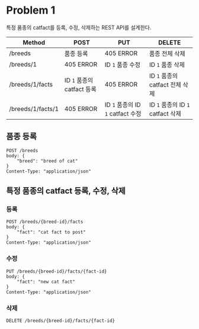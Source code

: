 # Problem 1

특정 품종의 catfact를 등록, 수정, 삭제하는 REST API를 설계한다.

Method|POST|PUT|DELETE
---|---|---|---
/breeds|품종 등록|405 ERROR|품종 전체 삭제
/breeds/1|405 ERROR|ID ```1``` 품종 수정|ID ```1``` 품종 삭제
/breeds/1/facts|ID ```1``` 품종의 catfact 등록|405 ERROR|ID ```1``` 품종의 catfact 전체 삭제
/breeds/1/facts/1|405 ERROR|ID ```1``` 품종의 ID ```1``` catfact 수정|ID ```1``` 품종의 ID ```1``` catfact 삭제

## 품종 등록

```
POST /breeds
body: {
    "breed": "breed of cat"
}
Content-Type: "application/json"
```

## 특정 품종의 catfact 등록, 수정, 삭제

### 등록

```
POST /breeds/{breed-id}/facts
body: {
    "fact": "cat fact to post"
}
Content-Type: "application/json"
```

### 수정

```
PUT /breeds/{breed-id}/facts/{fact-id}
body: {
    "fact": "new cat fact"
}
Content-Type: "application/json"
```

### 삭제

```
DELETE /breeds/{breed-id}/facts/{fact-id}
```
